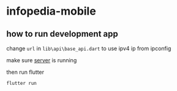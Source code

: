 # infopedia-mobile

## how to run development app

change `url` in `lib\api\base_api.dart` to use ipv4 ip from ipconfig

make sure [server](https://github.com/Khusyasy/infopedia/) is running

then run flutter
```bash
flutter run
```

